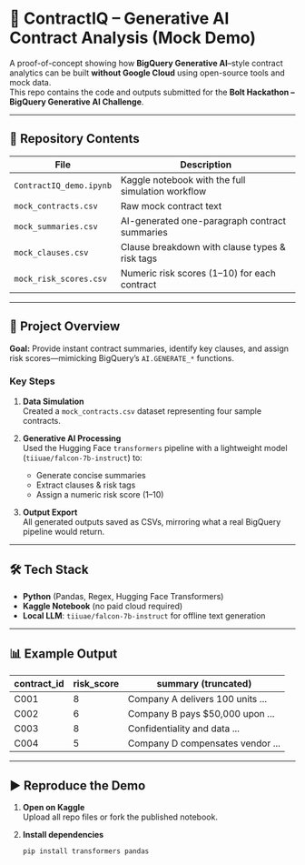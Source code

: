 # 📝 ContractIQ – Generative AI Contract Analysis (Mock Demo)

A proof-of-concept showing how **BigQuery Generative AI**–style contract analytics can be built **without Google Cloud** using open-source tools and mock data.  
This repo contains the code and outputs submitted for the **Bolt Hackathon – BigQuery Generative AI Challenge**.

---

## 📂 Repository Contents
| File | Description |
|------|------------|
| `ContractIQ_demo.ipynb` | Kaggle notebook with the full simulation workflow |
| `mock_contracts.csv` | Raw mock contract text |
| `mock_summaries.csv` | AI-generated one-paragraph contract summaries |
| `mock_clauses.csv` | Clause breakdown with clause types & risk tags |
| `mock_risk_scores.csv` | Numeric risk scores (1–10) for each contract |

---

## 🚀 Project Overview
**Goal:** Provide instant contract summaries, identify key clauses, and assign risk scores—mimicking BigQuery’s `AI.GENERATE_*` functions.

### Key Steps
1. **Data Simulation**  
   Created a `mock_contracts.csv` dataset representing four sample contracts.

2. **Generative AI Processing**  
   Used the Hugging Face `transformers` pipeline with a lightweight model  
   (`tiiuae/falcon-7b-instruct`) to:
   * Generate concise summaries  
   * Extract clauses & risk tags  
   * Assign a numeric risk score (1–10)

3. **Output Export**  
   All generated outputs saved as CSVs, mirroring what a real BigQuery pipeline would return.

---

## 🛠️ Tech Stack
- **Python** (Pandas, Regex, Hugging Face Transformers)
- **Kaggle Notebook** (no paid cloud required)
- **Local LLM**: `tiiuae/falcon-7b-instruct` for offline text generation

---

## 📊 Example Output

| contract_id | risk_score | summary (truncated) |
|-------------|-----------|---------------------|
| C001 | 8 | Company A delivers 100 units ... |
| C002 | 6 | Company B pays \$50,000 upon ... |
| C003 | 8 | Confidentiality and data ... |
| C004 | 5 | Company D compensates vendor ... |

---

## ▶️ Reproduce the Demo
1. **Open on Kaggle**  
   Upload all repo files or fork the published notebook.

2. **Install dependencies**  
   ```bash
   pip install transformers pandas
